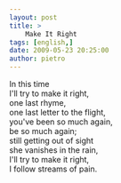 ```yaml
---
layout: post
title: >
    Make It Right
tags: [english,]
date: 2009-05-23 20:25:00
author: pietro
---
```

In this time<br/>I'll try to make it right,<br/>one last rhyme,<br/>one last letter to the flight,<br/>you've been so much again,<br/>be so much again;<br/>still getting out of sight<br/>she vanishes in the rain,<br/>I'll try to make it right,<br/>I follow streams of pain.
